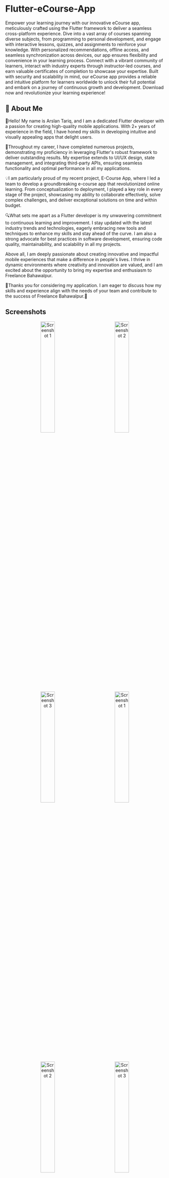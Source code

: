 
# Flutter-eCourse-App

Empower your learning journey with our innovative eCourse app, meticulously crafted using the Flutter framework to deliver a seamless cross-platform experience. Dive into a vast array of courses spanning diverse subjects, from programming to personal development, and engage with interactive lessons, quizzes, and assignments to reinforce your knowledge. With personalized recommendations, offline access, and seamless synchronization across devices, our app ensures flexibility and convenience in your learning process. Connect with a vibrant community of learners, interact with industry experts through instructor-led courses, and earn valuable certificates of completion to showcase your expertise. Built with security and scalability in mind, our eCourse app provides a reliable and intuitive platform for learners worldwide to unlock their full potential and embark on a journey of continuous growth and development. Download now and revolutionize your learning experience!

## 🚀 About Me

👋Hello! My name is Arslan Tariq, and I am a dedicated Flutter developer with a passion for creating high-quality mobile applications. With 2+ years of experience in the field, I have honed my skills in developing intuitive and visually appealing apps that delight users.

🚀Throughout my career, I have completed numerous projects, demonstrating my proficiency in leveraging Flutter's robust framework to deliver outstanding results. My expertise extends to UI/UX design, state management, and integrating third-party APIs, ensuring seamless functionality and optimal performance in all my applications.

💡I am particularly proud of my recent project, E-Course App, where I led a team to develop a groundbreaking e-course app that revolutionized online learning. From conceptualization to deployment, I played a key role in every stage of the project, showcasing my ability to collaborate effectively, solve complex challenges, and deliver exceptional solutions on time and within budget.

🔍What sets me apart as a Flutter developer is my unwavering commitment to continuous learning and improvement. I stay updated with the latest industry trends and technologies, eagerly embracing new tools and techniques to enhance my skills and stay ahead of the curve. I am also a strong advocate for best practices in software development, ensuring code quality, maintainability, and scalability in all my projects.

Above all, I am deeply passionate about creating innovative and impactful mobile experiences that make a difference in people's lives. I thrive in dynamic environments where creativity and innovation are valued, and I am excited about the opportunity to bring my expertise and enthusiasm to Freelance Bahawalpur.

🙏Thanks you for considering my application. I am eager to discuss how my skills and experience align with the needs of your team and contribute to the success of Freelance Bahawalpur.🌟


## Screenshots
<p align="center">
  <img src="https://github.com/Arslan4546/Flutter-eCourse-App/blob/main/assets/screen%20shots/ss1.png" alt="Screenshot 1" width="30%" style="margin: 0 40px;"/>
  <img src="https://github.com/Arslan4546/Flutter-eCourse-App/blob/main/assets/screen%20shots/ss2.png" alt="Screenshot 2" width="30%" style="margin: 0 40px;"/>
  <img src="https://github.com/Arslan4546/Flutter-eCourse-App/blob/main/assets/screen%20shots/ss3.png" alt="Screenshot 3" width="30%" style="margin: 0 40px;"/>
   <img src="https://github.com/Arslan4546/Flutter-eCourse-App/blob/main/assets/screen%20shots/ss4.png" alt="Screenshot 1" width="30%" style="margin: 0 40px;"/>
  <img src="https://github.com/Arslan4546/Flutter-eCourse-App/blob/main/assets/screen%20shots/ss5.png" alt="Screenshot 2" width="30%" style="margin: 0 40px;"/>
  <img src="https://github.com/Arslan4546/Flutter-eCourse-App/blob/main/assets/screen%20shots/ss6.png" alt="Screenshot 3" width="30%" style="margin: 0 40px;"/>
   <img src="https://github.com/Arslan4546/Flutter-eCourse-App/blob/main/assets/screen%20shots/ss7.png" alt="Screenshot 1" width="30%" style="margin: 0 40px;"/>
  <img src="https://github.com/Arslan4546/Flutter-eCourse-App/blob/main/assets/screen%20shots/ss8.png" alt="Screenshot 2" width="30%" style="margin: 0 40px;"/>
  <img src="https://github.com/Arslan4546/Flutter-eCourse-App/blob/main/assets/screen%20shots/ss9.png" alt="Screenshot 3" width="30%" style="margin: 0 40px;"/>
   <img src="https://github.com/Arslan4546/Flutter-eCourse-App/blob/main/assets/screen%20shots/ss10.png" alt="Screenshot 1" width="30%" style="margin: 0 40px;"/>
  <img src="https://github.com/Arslan4546/Flutter-eCourse-App/blob/main/assets/screen%20shots/ss11.png" alt="Screenshot 2" width="30%" style="margin: 0 40px;"/>
  <img src="https://github.com/Arslan4546/Flutter-eCourse-App/blob/main/assets/screen%20shots/ss12.png" alt="Screenshot 3" width="30%" style="margin: 0 40px;"/>
   <img src="https://github.com/Arslan4546/Flutter-eCourse-App/blob/main/assets/screen%20shots/ss13.png" alt="Screenshot 1" width="30%" style="margin: 0 40px;"/>
  <img src="https://github.com/Arslan4546/Flutter-eCourse-App/blob/main/assets/screen%20shots/ss14.png" alt="Screenshot 2" width="30%" style="margin: 0 40px;"/>
</p>

 ---

## 📫 Contact Me

I’d love to connect and discuss potential projects, collaboration opportunities, or any exciting ideas you might have! Feel free to reach out through any of the following platforms:

[![LinkedIn](https://img.shields.io/badge/-LinkedIn-blue?style=flat-square&logo=linkedin&logoColor=white)](https://www.linkedin.com/in/arslan4546/)
[![GitHub](https://img.shields.io/badge/-GitHub-black?style=flat-square&logo=github&logoColor=white)](https://github.com/Arslan4546)
[![Facebook](https://img.shields.io/badge/-Facebook-1877F2?style=flat-square&logo=facebook&logoColor=white)](https://www.facebook.com/Arslan4546)
[![Instagram](https://img.shields.io/badge/-Instagram-E4405F?style=flat-square&logo=instagram&logoColor=white)](https://www.instagram.com/arslantariq4546)
[![Email](https://img.shields.io/badge/-Email-D14836?style=flat-square&logo=gmail&logoColor=white)](mailto:arslantariq4546@gmail.com)

---

Thank you for visiting! Let’s build something amazing together with Flutter! 🌟 


